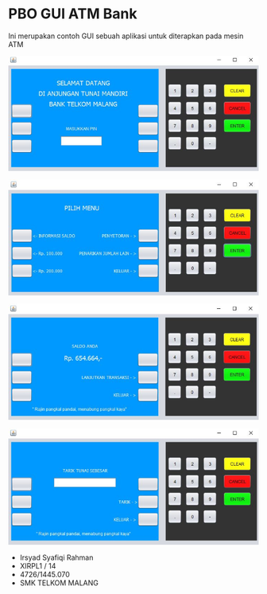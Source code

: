 # PBO GUI ATM Bank

Ini merupakan contoh GUI sebuah aplikasi untuk diterapkan pada mesin ATM



 [![1](https://github.com/paymin/PBOGUIBank/blob/master/Capturea.JPG?raw=true)](https://postimg.org/image/8pprwzwll/)
 
 [![2](https://github.com/paymin/PBOGUIBank/blob/master/Captureb.JPG?raw=true)](https://postimg.org/image/4umdufdft/)
 
 [![3](https://github.com/paymin/PBOGUIBank/blob/master/Capturec.JPG?raw=true)](https://postimg.org/image/tp5vohya1/)
 
 [![4](https://github.com/paymin/PBOGUIBank/blob/master/Captured.JPG?raw=true)](https://postimg.org/image/9vtrvskw9/)
 
 
 
 - Irsyad Syafiqi Rahman
- XIRPL1 / 14
- 4726/1445.070
- SMK TELKOM MALANG
